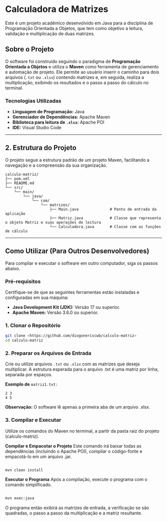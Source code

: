 # Calculadora de Matrizes

Este é um projeto acadêmico desenvolvido em Java para a disciplina de Programação Orientada a Objetos, que tem como objetivo a leitura, validação e multiplicação de duas matrizes.

## Sobre o Projeto

O software foi construído seguindo o paradigma de **Programação Orientada a Objetos** e utiliza o **Maven** como ferramenta de gerenciamento e automação de projeto. Ele permite ao usuário inserir o caminho para dois arquivos (`.txt` ou `.xlsx`) contendo matrizes e, em seguida, realiza a multiplicação, exibindo os resultados e o passo a passo do cálculo no terminal.

### Tecnologias Utilizadas

* **Linguagem de Programação:** Java
* **Gerenciador de Dependências:** Apache Maven
* **Biblioteca para leitura de `.xlsx`:** Apache POI
* **IDE:** Visual Studio Code

---

## 2. Estrutura do Projeto

O projeto segue a estrutura padrão de um projeto Maven, facilitando a navegação e a compreensão da sua organização.

```
calculo-matriz/
├── pom.xml
├── README.md
└── src/
    └── main/
        └── java/
            └── com/
                └── matrizes/
                    ├── Main.java              # Ponto de entrada da aplicação
                    ├── Matriz.java            # Classe que representa o objeto Matriz e suas operações de leitura
                    └── Calculadora.java       # Classe com as funções de cálculo

```
---

## Como Utilizar (Para Outros Desenvolvedores)

Para compilar e executar o software em outro computador, siga os passos abaixo.

### Pré-requisitos

Certifique-se de que as seguintes ferramentas estão instaladas e configuradas em sua máquina:

* **Java Development Kit (JDK):** Versão 17 ou superior.
* **Apache Maven:** Versão 3.6.0 ou superior.

### 1. Clonar o Repositório

```bash
git clone <https://github.com/diogoneriscwb/calculo-matriz>
cd calculo-matriz
```    
### 2. Preparar os Arquivos de Entrada
Crie ou utilize arquivos ``.txt`` ou ``.xlsx`` com as matrizes que deseja multiplicar. A estrutura esperada para o arquivo .txt é uma matriz por linha, separada por espaços.

**Exemplo de** ``matriz1.txt:``
```
2 3
4 5
```

**Observação:** O software lê apenas a primeira aba de um arquivo .xlsx.

### 3. Compilar e Executar
Utilize os comandos do Maven no terminal, a partir da pasta raiz do projeto (calculo-matriz).

**Compilar e Empacotar o Projeto**
Este comando irá baixar todas as dependências (incluindo o Apache POI), compilar o código-fonte e empacotá-lo em um arquivo .jar.

```Bash

mvn clean install 
``` 
**Executar o Programa**
Após a compilação, execute o programa com o comando simplificado.


```Bash

mvn exec:java
```
O programa então exibirá as matrizes de entrada, a verificação se são quadradas, o passo a passo da multiplicação e a matriz resultante.                
